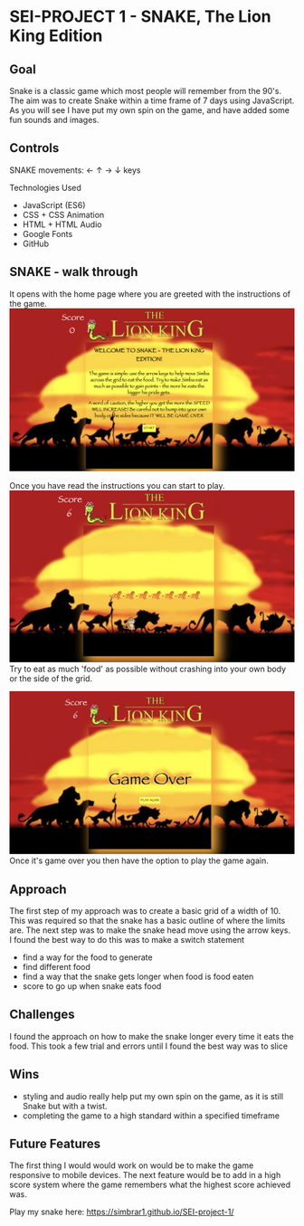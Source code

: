 # SEI-PROJECT 1 - SNAKE, The Lion King Edition

## Goal
Snake is a classic game which most people will remember from the 90's. The aim was to create Snake within a time frame of 7 days using JavaScript. As you will see I have put my own spin on the game, and have added some fun sounds and images.

## Controls
SNAKE movements:
← ↑ → ↓ keys

Technologies Used
* JavaScript (ES6)
* CSS + CSS Animation
* HTML + HTML Audio
* Google Fonts
* GitHub

## SNAKE - walk through
It opens with the home page where you are greeted with the instructions of the game.
<img src="./assets/shot1.png" />

Once you have read the instructions you can start to play.
<img src="./assets/shot2.png" />
Try to eat as much 'food' as possible without crashing into your own body or the side of the grid.

<img src="./assets/shot8.png" />
Once it's game over you then have the option to play the game again.

## Approach
The first step of my approach was to create a basic grid of a width of 10. This was required so that the snake has a basic outline of where the limits are. The next step was to make the snake head move using the arrow keys. I found the best way to do this was to make a switch statement 
- find a way for the food to generate
- find different food
- find a way that the snake gets longer when food is food eaten
- score to go up when snake eats food


## Challenges
I found the approach on how to make the snake longer every time it eats the food. This took a few trial and errors until I found the best way was to slice

## Wins
- styling and audio really help put my own spin on the game, as it is still Snake but with a twist.
- completing the game to a high standard within a specified timeframe

## Future Features
The first thing I would would work on would be to make the game responsive to mobile devices. The next feature would be to add in a high score system where the game remembers what the highest score achieved was.

Play my snake here: https://simbrar1.github.io/SEI-project-1/
